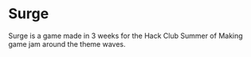 # Surge

Surge is a game made in 3 weeks for the Hack Club Summer of Making game jam around the theme waves.

